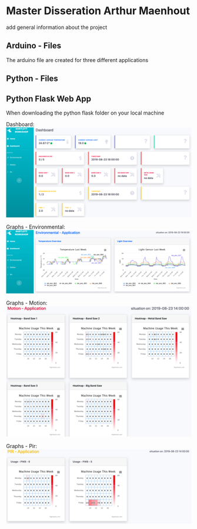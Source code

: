 # Master Disseration Arthur Maenhout

add general information about the project


## Arduino - Files
The arduino file are created for three different applications


## Python - Files


## Python Flask Web App
When downloading the python flask folder on your local machine

Dashboard: 
![alt text](Images/Website/webpage_dashboard.png "Dashboard")

Graphs - Environmental: 
![alt text](Images/Website/webpage_env.png "Dashboard")

Graphs - Motion: 
![alt text](Images/Website/webpage_mot.png "Dashboard")

Graphs - Pir: 
![alt text](Images/Website/webpage_pir.png "Dashboard")
